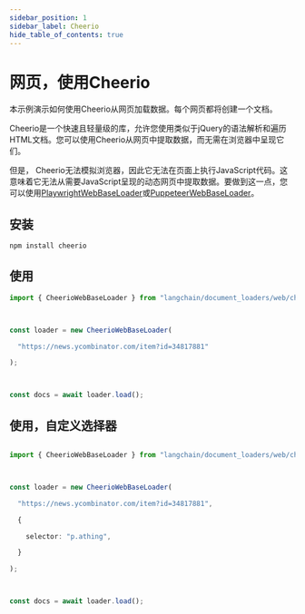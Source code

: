 ```yaml
---
sidebar_position: 1
sidebar_label: Cheerio
hide_table_of_contents: true
---
```


# 网页，使用Cheerio

本示例演示如何使用Cheerio从网页加载数据。每个网页都将创建一个文档。

Cheerio是一个快速且轻量级的库，允许您使用类似于jQuery的语法解析和遍历HTML文档。您可以使用Cheerio从网页中提取数据，而无需在浏览器中呈现它们。

但是， Cheerio无法模拟浏览器，因此它无法在页面上执行JavaScript代码。这意味着它无法从需要JavaScript呈现的动态网页中提取数据。要做到这一点，您可以使用[PlaywrightWebBaseLoader](./web_playwright.md)或[PuppeteerWebBaseLoader](./web_puppeteer.md)。

## 安装

```bash npm2yarn
npm install cheerio

```


## 使用

```typescript
import { CheerioWebBaseLoader } from "langchain/document_loaders/web/cheerio";



const loader = new CheerioWebBaseLoader(

  "https://news.ycombinator.com/item?id=34817881"

);



const docs = await loader.load();

```


## 使用，自定义选择器

```typescript

import { CheerioWebBaseLoader } from "langchain/document_loaders/web/cheerio";



const loader = new CheerioWebBaseLoader(

  "https://news.ycombinator.com/item?id=34817881",

  {

    selector: "p.athing",

  }

);



const docs = await loader.load();

```

